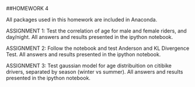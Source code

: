 ##HOMEWORK 4

All packages used in this homework are included in Anaconda. 

ASSIGNMENT 1:
Test the correlation of age for male and female riders, and day/night. 
All answers and results presented in the ipython notebook. 

ASSIGNMENT 2: 
Follow the notebook and test Anderson and KL Divergence Test. 
All answers and results presented in the ipython notebook. 

ASSIGNMENT 3:
Test gaussian model for age distribuition on citibike drivers, separated by season (winter vs summer).
All answers and results presented in the ipython notebook. 
